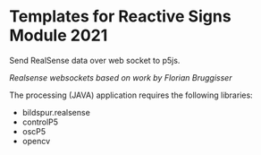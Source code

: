 # Templates for Reactive Signs Module 2021
Send RealSense data over web socket to p5js.

*Realsense websockets based on work by Florian Bruggisser*

The processing (JAVA) application requires the following libraries:
- bildspur.realsense
- controlP5
- oscP5
- opencv
